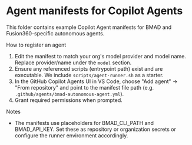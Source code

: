 # Agent manifests for Copilot Agents

This folder contains example Copilot Agent manifests for BMAD and Fusion360-specific autonomous agents.

How to register an agent

1. Edit the manifest to match your org's model provider and model name. Replace provider/name under the `model` section.
2. Ensure any referenced scripts (entrypoint path) exist and are executable. We include `scripts/agent-runner.sh` as a starter.
3. In the GitHub Copilot Agents UI in VS Code, choose "Add agent" → "From repository" and point to the manifest file path (e.g. `.github/agents/bmad-autonomous-agent.yml`).
4. Grant required permissions when prompted.

Notes
- The manifests use placeholders for BMAD_CLI_PATH and BMAD_API_KEY. Set these as repository or organization secrets or configure the runner environment accordingly.